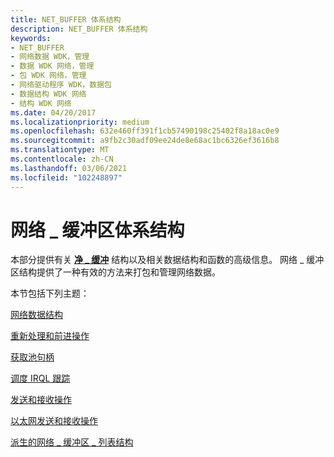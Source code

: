 ```yaml
---
title: NET_BUFFER 体系结构
description: NET_BUFFER 体系结构
keywords:
- NET_BUFFER
- 网络数据 WDK，管理
- 数据 WDK 网络，管理
- 包 WDK 网络，管理
- 网络驱动程序 WDK，数据包
- 数据结构 WDK 网络
- 结构 WDK 网络
ms.date: 04/20/2017
ms.localizationpriority: medium
ms.openlocfilehash: 632e460ff391f1cb57490198c25402f8a18ac0e9
ms.sourcegitcommit: a9fb2c30adf09ee24de8e68ac1bc6326ef3616b8
ms.translationtype: MT
ms.contentlocale: zh-CN
ms.lasthandoff: 03/06/2021
ms.locfileid: "102248897"
---
```

# <a name="net_buffer-architecture"></a>网络 \_ 缓冲区体系结构





本部分提供有关 [**净 \_ 缓冲**](/windows-hardware/drivers/ddi/nbl/ns-nbl-net_buffer) 结构以及相关数据结构和函数的高级信息。 网络 \_ 缓冲区结构提供了一种有效的方法来打包和管理网络数据。

本节包括下列主题：

[网络数据结构](network-data-structures.md)

[重新处理和前进操作](retreat-and-advance-operations.md)

[获取池句柄](obtaining-pool-handles.md)

[调度 IRQL 跟踪](dispatch-irql-tracking.md)

[发送和接收操作](send-and-receive-operations.md)

[以太网发送和接收操作](ethernet-send-and-receive-operations.md)

[派生的网络 \_ 缓冲区 \_ 列表结构](derived-net-buffer-list-structures.md)

 

